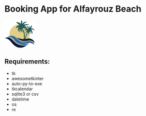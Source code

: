 # Booking App for Alfayrouz Beach
<img src="imgs/logo.png" style="width: 20%;">

## Requirements:
- tk
- awesometkinter
- auto-py-to-exe
- tkcalendar
- sqlite3 or csv
- datetime
- os
- re